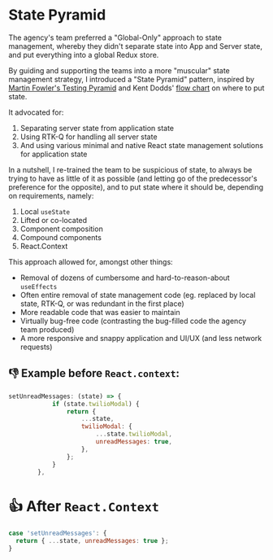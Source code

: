 # State Pyramid

The agency's team preferred a "Global-Only" approach to state management, whereby they didn't separate state into App and Server state, and put everything into a global Redux store.

By guiding and supporting the teams into a more "muscular" state management strategy, I introduced a "State Pyramid" pattern, inspired by [Martin Fowler's Testing Pyramid](https://martinfowler.com/articles/practical-test-pyramid.html#TheTestPyramid) and Kent Dodds' [flow chart](https://kentcdodds.com/blog/state-colocation-will-make-your-react-app-faster) on where to put state.

It advocated for:

1. Separating server state from application state
2. Using RTK-Q for handling all server state
3. And using various minimal and native React state management solutions for application state



In a nutshell, I re-trained the team to be suspicious of state, to always be trying to have as little of it as possible (and letting go of the predecessor's preference for the opposite), and to put state where it should be, depending on requirements, namely:

1. Local `useState`
2. Lifted or co-located
3. Component composition
4. Compound components
5. React.Context



This approach allowed for, amongst other things:

- Removal of dozens of cumbersome and hard-to-reason-about `useEffects`
- Often entire removal of state management code (eg. replaced by local state, RTK-Q, or was redundant in the first place)
- More readable code that was easier to maintain
- Virtually bug-free code (contrasting the bug-filled code the agency team produced)
- A more responsive and snappy application and UI/UX (and less network requests)



## 👎 Example before `React.context`:

```js
setUnreadMessages: (state) => {
            if (state.twilioModal) {
                return {
                    ...state,
                    twilioModal: {
                        ...state.twilioModal,
                        unreadMessages: true,
                    },
                };
            }
        },
```





# 👍 After `React.Context`

```js 
case 'setUnreadMessages': {
  return { ...state, unreadMessages: true };
}
```

